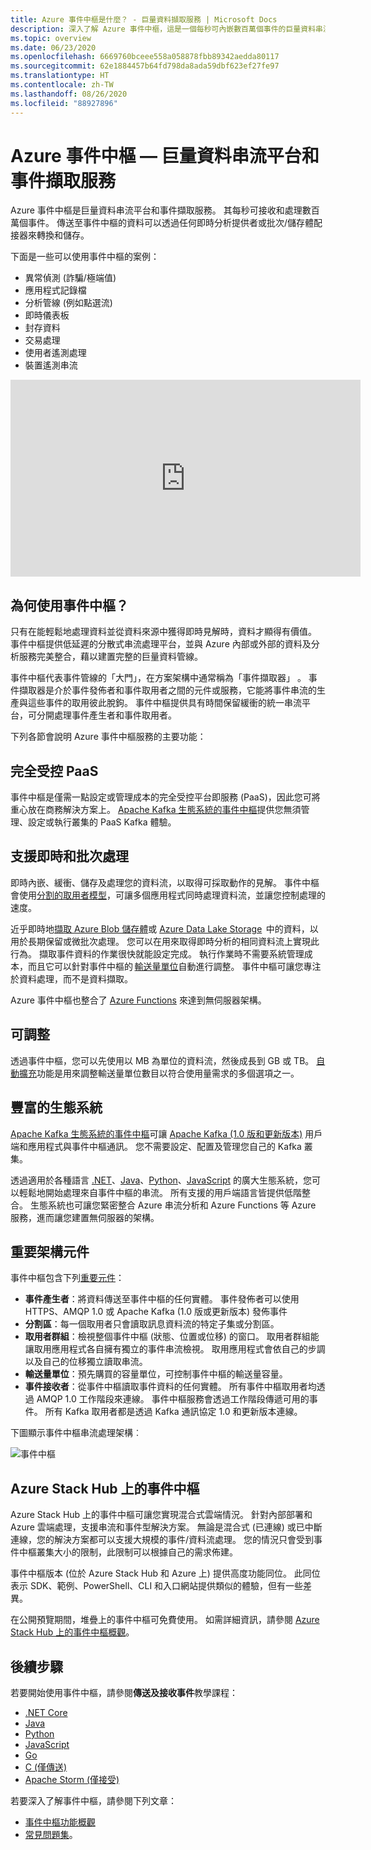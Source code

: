 ```yaml
---
title: Azure 事件中樞是什麼？ - 巨量資料擷取服務 | Microsoft Docs
description: 深入了解 Azure 事件中樞，這是一個每秒可內嵌數百萬個事件的巨量資料串流服務。
ms.topic: overview
ms.date: 06/23/2020
ms.openlocfilehash: 6669760bceee558a058878fbb89342aedda80117
ms.sourcegitcommit: 62e1884457b64fd798da8ada59dbf623ef27fe97
ms.translationtype: HT
ms.contentlocale: zh-TW
ms.lasthandoff: 08/26/2020
ms.locfileid: "88927896"
---
```

# <a name="azure-event-hubs--a-big-data-streaming-platform-and-event-ingestion-service"></a>Azure 事件中樞 — 巨量資料串流平台和事件擷取服務
Azure 事件中樞是巨量資料串流平台和事件擷取服務。 其每秒可接收和處理數百萬個事件。 傳送至事件中樞的資料可以透過任何即時分析提供者或批次/儲存體配接器來轉換和儲存。

下面是一些可以使用事件中樞的案例：

- 異常偵測 (詐騙/極端值)
- 應用程式記錄檔
- 分析管線 (例如點選流)
- 即時儀表板
- 封存資料
- 交易處理
- 使用者遙測處理
- 裝置遙測串流

<iframe width="560" height="315" src="https://www.youtube.com/embed/45wgY-VSk9I" frameborder="0" allow="accelerometer; autoplay; encrypted-media; gyroscope; picture-in-picture" allowfullscreen></iframe>

## <a name="why-use-event-hubs"></a>為何使用事件中樞？

只有在能輕鬆地處理資料並從資料來源中獲得即時見解時，資料才顯得有價值。 事件中樞提供低延遲的分散式串流處理平台，並與 Azure 內部或外部的資料及分析服務完美整合，藉以建置完整的巨量資料管線。

事件中樞代表事件管線的「大門」，在方案架構中通常稱為「事件擷取器」  。 事件擷取器是介於事件發佈者和事件取用者之間的元件或服務，它能將事件串流的生產與這些事件的取用彼此脫鉤。 事件中樞提供具有時間保留緩衝的統一串流平台，可分開處理事件產生者和事件取用者。

下列各節會說明 Azure 事件中樞服務的主要功能：

## <a name="fully-managed-paas"></a>完全受控 PaaS

事件中樞是僅需一點設定或管理成本的完全受控平台即服務 (PaaS)，因此您可將重心放在商務解決方案上。 [Apache Kafka 生態系統的事件中樞](event-hubs-for-kafka-ecosystem-overview.md)提供您無須管理、設定或執行叢集的 PaaS Kafka 體驗。

## <a name="support-for-real-time-and-batch-processing"></a>支援即時和批次處理

即時內嵌、緩衝、儲存及處理您的資料流，以取得可採取動作的見解。 事件中樞會使用[分割的取用者模型](event-hubs-scalability.md#partitions)，可讓多個應用程式同時處理資料流，並讓您控制處理的速度。

近乎即時地[擷取 ](event-hubs-capture-overview.md)[Azure Blob 儲存體](https://azure.microsoft.com/services/storage/blobs/)或 [Azure Data Lake Storage](https://azure.microsoft.com/services/data-lake-store/)  中的資料，以用於長期保留或微批次處理。 您可以在用來取得即時分析的相同資料流上實現此行為。 擷取事件資料的作業很快就能設定完成。 執行作業時不需要系統管理成本，而且它可以針對事件中樞的 [輸送量單位](event-hubs-scalability.md#throughput-units)自動進行調整。 事件中樞可讓您專注於資料處理，而不是資料擷取。

Azure 事件中樞也整合了 [Azure Functions](../azure-functions/index.yml) 來達到無伺服器架構。

## <a name="scalable"></a>可調整

透過事件中樞，您可以先使用以 MB 為單位的資料流，然後成長到 GB 或 TB。 [自動擴充](event-hubs-auto-inflate.md)功能是用來調整輸送量單位數目以符合使用量需求的多個選項之一。

## <a name="rich-ecosystem"></a>豐富的生態系統

[Apache Kafka 生態系統的事件中樞](event-hubs-for-kafka-ecosystem-overview.md)可讓 [Apache Kafka (1.0 版和更新版本)](https://kafka.apache.org/) 用戶端和應用程式與事件中樞通訊。 您不需要設定、配置及管理您自己的 Kafka 叢集。

透過適用於各種語言 [.NET](https://github.com/Azure/azure-sdk-for-net/)、[Java](https://github.com/Azure/azure-sdk-for-java/)、[Python](https://github.com/Azure/azure-sdk-for-python/)、[JavaScript](https://github.com/Azure/azure-sdk-for-js/) 的廣大生態系統，您可以輕鬆地開始處理來自事件中樞的串流。 所有支援的用戶端語言皆提供低階整合。 生態系統也可讓您緊密整合 Azure 串流分析和 Azure Functions 等 Azure 服務，進而讓您建置無伺服器的架構。

## <a name="key-architecture-components"></a>重要架構元件
事件中樞包含下列[重要元件](event-hubs-features.md)：

- **事件產生者**：將資料傳送至事件中樞的任何實體。 事件發佈者可以使用 HTTPS、AMQP 1.0 或 Apache Kafka (1.0 版或更新版本) 發佈事件
- **分割區**：每一個取用者只會讀取訊息資料流的特定子集或分割區。
- **取用者群組**：檢視整個事件中樞 (狀態、位置或位移) 的窗口。 取用者群組能讓取用應用程式各自擁有獨立的事件串流檢視。 取用應用程式會依自己的步調以及自己的位移獨立讀取串流。
- **輸送量單位**：預先購買的容量單位，可控制事件中樞的輸送量容量。
- **事件接收者**：從事件中樞讀取事件資料的任何實體。 所有事件中樞取用者均透過 AMQP 1.0 工作階段來連線。 事件中樞服務會透過工作階段傳遞可用的事件。 所有 Kafka 取用者都是透過 Kafka 通訊協定 1.0 和更新版本連線。

下圖顯示事件中樞串流處理架構︰

![事件中樞](./media/event-hubs-about/event_hubs_architecture.png)

## <a name="event-hubs-on-azure-stack-hub"></a>Azure Stack Hub 上的事件中樞
Azure Stack Hub 上的事件中樞可讓您實現混合式雲端情況。 針對內部部署和 Azure 雲端處理，支援串流和事件型解決方案。 無論是混合式 (已連線) 或已中斷連線，您的解決方案都可以支援大規模的事件/資料流處理。 您的情況只會受到事件中樞叢集大小的限制，此限制可以根據自己的需求佈建。 

事件中樞版本 (位於 Azure Stack Hub 和 Azure 上) 提供高度功能同位。 此同位表示 SDK、範例、PowerShell、CLI 和入口網站提供類似的體驗，但有一些差異。 

在公開預覽期間，堆疊上的事件中樞可免費使用。 如需詳細資訊，請參閱 [Azure Stack Hub 上的事件中樞概觀](/azure-stack/user/event-hubs-overview)。


## <a name="next-steps"></a>後續步驟

若要開始使用事件中樞，請參閱**傳送及接收事件**教學課程：

- [.NET Core](event-hubs-dotnet-standard-getstarted-send.md)
- [Java](event-hubs-java-get-started-send.md)
- [Python](event-hubs-python-get-started-send.md)
- [JavaScript](event-hubs-node-get-started-send.md)
- [Go](event-hubs-go-get-started-send.md)
- [C (僅傳送)](event-hubs-c-getstarted-send.md)
- [Apache Storm (僅接受)](event-hubs-storm-getstarted-receive.md)


若要深入了解事件中樞，請參閱下列文章：

- [事件中樞功能概觀](event-hubs-features.md)
- [常見問題集](event-hubs-faq.md)。
